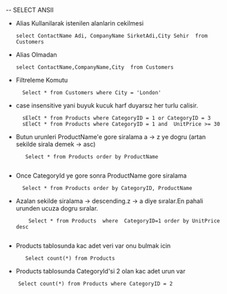 -- SELECT ANSII

* Alias Kullanilarak istenilen alanlarin cekilmesi <br>
    ``` 
    select ContactName Adi, CompanyName SirketAdi,City Sehir  from Customers
    
* Alias Olmadan<br>
    ```
    select ContactName,CompanyName,City  from Customers

* Filtreleme Komutu<br>
   ```
     Select * from Customers where City = 'London'
   
* case insensitive yani buyuk kucuk harf duyarsız her turlu calisir.<br>
   ``` 
     sEleCt * from Products where CategoryID = 1 or CategoryID = 3
     sEleCt * from Products where CategoryID = 1 and  UnitPrice >= 30
  
* Butun urunleri ProductName'e gore siralama a -> z ye dogru (artan sekilde sirala demek -> asc) <br>
  ```
     Select * from Products order by ProductName
     
* Once CategoryId ye gore sonra ProductName gore siralama<br>
  ``` 
    Select * from Products order by CategoryID, ProductName
  
* Azalan sekilde siralama -> descending.z -> a diye sıralar.En pahali urunden ucuza dogru sıralar.<br>
  ``` Select * from Products order by UnitPrice desc 
      Select * from Products  where  CategoryID=1 order by UnitPrice desc
      
* Products tablosunda kac adet veri var onu bulmak icin <br>
  ``` 
     Select count(*) from Products 

* Products tablosunda CategoryId'si 2 olan kac adet urun var <br>
 ```
     Select count(*) from Products where CategoryID = 2 
